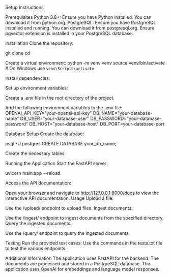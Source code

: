 Setup Instructions

Prerequisites
Python 3.8+: Ensure you have Python installed. You can download it from python.org.
PostgreSQL: Ensure you have PostgreSQL installed and running. You can download it from postgresql.org.
Ensure pgvector extension is installed in your PostgreSQL database.

Installation
Clone the repository:

git clone <repository-url>
cd <repository-directory>

Create a virtual environment:
python -m venv venv
source venv/bin/activate  # On Windows use `venv\Scripts\activate`

Install dependencies:



Set up environment variables:

Create a .env file in the root directory of the project.

Add the following environment variables to the .env file:
OPENAI_API_KEY="your-openai-api-key"
DB_NAME="your-database-name"
DB_USER="your-database-user"
DB_PASSWORD="your-database-password"
DB_HOST="your-database-host"
DB_PORT=your-database-port

Database Setup
Create the database:

psql -U postgres
CREATE DATABASE your_db_name;

Create the necessary tables:

Running the Application
Start the FastAPI server:

uvicorn main:app --reload

Access the API documentation:

Open your browser and navigate to http://127.0.0.1:8000/docs to view the interactive API documentation.
Usage
Upload a file:

Use the /upload/ endpoint to upload files.
Ingest documents:

Use the /ingest/ endpoint to ingest documents from the specified directory.
Query the ingested documents:

Use the /query/ endpoint to query the ingested documents.

Testing
Run the provided test cases:
Use the commands in the tests.txt file to test the various endpoints.

Additional Information
The application uses FastAPI for the backend.
The documents are processed and stored in a PostgreSQL database.
The application uses OpenAI for embeddings and language model responses.